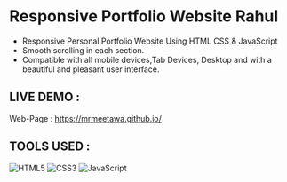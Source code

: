 # Responsive Portfolio Website Rahul

- Responsive Personal Portfolio Website Using HTML CSS & JavaScript
- Smooth scrolling in each section.
- Compatible with all mobile devices,Tab Devices, Desktop and with a beautiful and pleasant user interface.

## LIVE DEMO :

Web-Page : https://mrmeetawa.github.io/

## TOOLS USED :

![HTML5](https://img.shields.io/badge/html5-%23E34F26.svg?style=for-the-badge&logo=html5&logoColor=white)
![CSS3](https://img.shields.io/badge/css3-%231572B6.svg?style=for-the-badge&logo=css3&logoColor=white)
![JavaScript](https://img.shields.io/badge/javascript-%23323330.svg?style=for-the-badge&logo=javascript&logoColor=%23F7DF1E)
